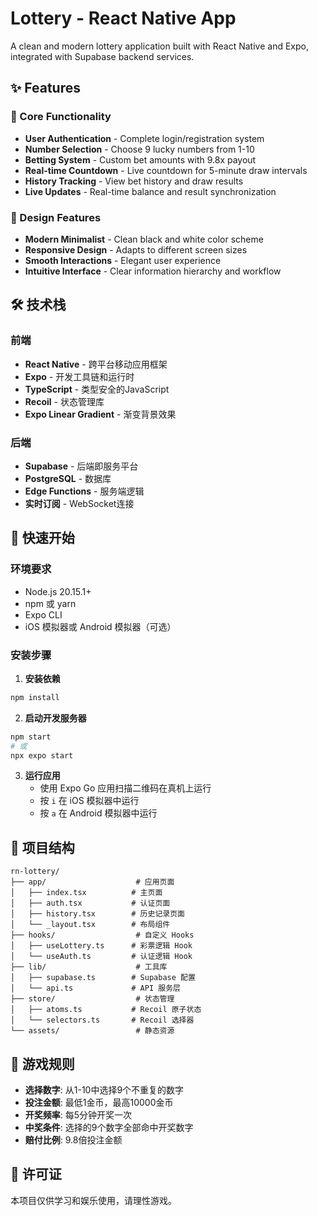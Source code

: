 # Lottery - React Native App

A clean and modern lottery application built with React Native and Expo, integrated with Supabase backend services.

## ✨ Features

### 🎯 Core Functionality
- **User Authentication** - Complete login/registration system
- **Number Selection** - Choose 9 lucky numbers from 1-10
- **Betting System** - Custom bet amounts with 9.8x payout
- **Real-time Countdown** - Live countdown for 5-minute draw intervals
- **History Tracking** - View bet history and draw results
- **Live Updates** - Real-time balance and result synchronization

### 🎨 Design Features
- **Modern Minimalist** - Clean black and white color scheme
- **Responsive Design** - Adapts to different screen sizes
- **Smooth Interactions** - Elegant user experience
- **Intuitive Interface** - Clear information hierarchy and workflow

## 🛠 技术栈

### 前端
- **React Native** - 跨平台移动应用框架
- **Expo** - 开发工具链和运行时
- **TypeScript** - 类型安全的JavaScript
- **Recoil** - 状态管理库
- **Expo Linear Gradient** - 渐变背景效果

### 后端
- **Supabase** - 后端即服务平台
- **PostgreSQL** - 数据库
- **Edge Functions** - 服务端逻辑
- **实时订阅** - WebSocket连接

## 🚀 快速开始

### 环境要求
- Node.js 20.15.1+
- npm 或 yarn
- Expo CLI
- iOS 模拟器或 Android 模拟器（可选）

### 安装步骤

1. **安装依赖**
```bash
npm install
```

2. **启动开发服务器**
```bash
npm start
# 或
npx expo start
```

3. **运行应用**
   - 使用 Expo Go 应用扫描二维码在真机上运行
   - 按 `i` 在 iOS 模拟器中运行
   - 按 `a` 在 Android 模拟器中运行

## 📁 项目结构

```
rn-lottery/
├── app/                    # 应用页面
│   ├── index.tsx          # 主页面
│   ├── auth.tsx           # 认证页面
│   ├── history.tsx        # 历史记录页面
│   └── _layout.tsx        # 布局组件
├── hooks/                  # 自定义 Hooks
│   ├── useLottery.ts      # 彩票逻辑 Hook
│   └── useAuth.ts         # 认证逻辑 Hook
├── lib/                    # 工具库
│   ├── supabase.ts        # Supabase 配置
│   └── api.ts             # API 服务层
├── store/                  # 状态管理
│   ├── atoms.ts           # Recoil 原子状态
│   └── selectors.ts       # Recoil 选择器
└── assets/                 # 静态资源
```

## 🎯 游戏规则

- **选择数字**: 从1-10中选择9个不重复的数字
- **投注金额**: 最低1金币，最高10000金币
- **开奖频率**: 每5分钟开奖一次
- **中奖条件**: 选择的9个数字全部命中开奖数字
- **赔付比例**: 9.8倍投注金额

## 📄 许可证

本项目仅供学习和娱乐使用，请理性游戏。
